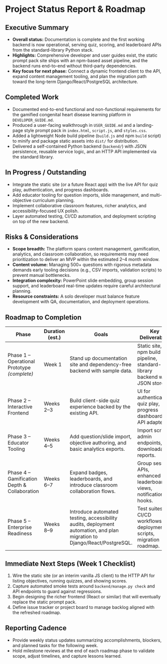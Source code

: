 # Project Status Report & Roadmap

## Executive Summary
- **Overall status:** Documentation is complete and the first working backend is now operational, serving quiz, scoring, and leaderboard APIs from the standard-library Python stack.
- **Highlights:** Comprehensive developer and user guides exist, the static prompt pack site ships with an npm-based asset pipeline, and the backend runs end-to-end without third-party dependencies.
- **Key focus for next phase:** Connect a dynamic frontend client to the API, expand content management tooling, and plan the migration path toward the long-term Django/React/PostgreSQL architecture.

## Completed Work
- Documented end-to-end functional and non-functional requirements for the gamified congenital heart disease learning platform in `DEVELOPER_GUIDE.md`.
- Produced a user-facing walkthrough in `USER_GUIDE.md` and a landing-page style prompt pack in `index.html`, `script.js`, and `styles.css`.
- Added a lightweight Node build pipeline (`build.js` and npm `build` script) to minify and package static assets into `dist/` for distribution.
- Delivered a self-contained Python backend (`backend/`) with JSON persistence, reusable service logic, and an HTTP API implemented via the standard library.

## In Progress / Outstanding
- Integrate the static site (or a future React app) with the live API for quiz play, authentication, and progress dashboards.
- Add educator tooling for question imports, slide management, and multi-objective curriculum planning.
- Implement collaborative classroom features, richer analytics, and accessibility-focused UX polish.
- Layer automated testing, CI/CD automation, and deployment scripting on top of the new backend.

## Risks & Considerations
- **Scope breadth:** The platform spans content management, gamification, analytics, and classroom collaboration, so requirements may need prioritization to deliver an MVP within the estimated 2–4 month window.
- **Content volume:** Managing 500+ questions with rigorous metadata demands early tooling decisions (e.g., CSV imports, validation scripts) to prevent manual bottlenecks.
- **Integration complexity:** PowerPoint slide embedding, group session support, and leaderboard real-time updates require careful architectural planning.
- **Resource constraints:** A solo developer must balance feature development with QA, documentation, and deployment operations.

## Roadmap to Completion
| Phase | Duration (est.) | Goals | Key Deliverables |
| --- | --- | --- | --- |
| Phase 1 – Operational Prototype *(complete)* | Week 1 | Stand up documentation site and dependency-free backend with sample data. | Static site, npm build pipeline, standard-library backend with JSON store. |
| Phase 2 – Interactive Frontend | Weeks 2–3 | Build client-side quiz experience backed by the existing API. | UI for authentication, quiz play, progress dashboards, API adapters. |
| Phase 3 – Educator Tooling | Weeks 4–5 | Add question/slide import, objective authoring, and basic analytics exports. | Import scripts, admin endpoints, downloadable reports. |
| Phase 4 – Gamification Depth & Collaboration | Weeks 6–7 | Expand badges, leaderboards, and introduce classroom collaboration flows. | Group session APIs, enhanced leaderboard views, notification hooks. |
| Phase 5 – Enterprise Readiness | Weeks 8–9 | Introduce automated testing, accessibility audits, deployment automation, and plan migration to Django/React/PostgreSQL. | Test suites, CI/CD workflows, deployment scripts, migration roadmap. |

## Immediate Next Steps (Week 1 Checklist)
1. Wire the static site (or an interim vanilla JS client) to the HTTP API for listing objectives, running quizzes, and showing scores.
2. Capture automated smoke tests around `backend/manage.py check` and API endpoints to guard against regressions.
3. Begin designing the richer frontend (React or similar) that will eventually replace the static prompt pack.
4. Define issue tracker or project board to manage backlog aligned with the refreshed roadmap.

## Reporting Cadence
- Provide weekly status updates summarizing accomplishments, blockers, and planned tasks for the following week.
- Hold milestone reviews at the end of each roadmap phase to validate scope, adjust timelines, and capture lessons learned.
